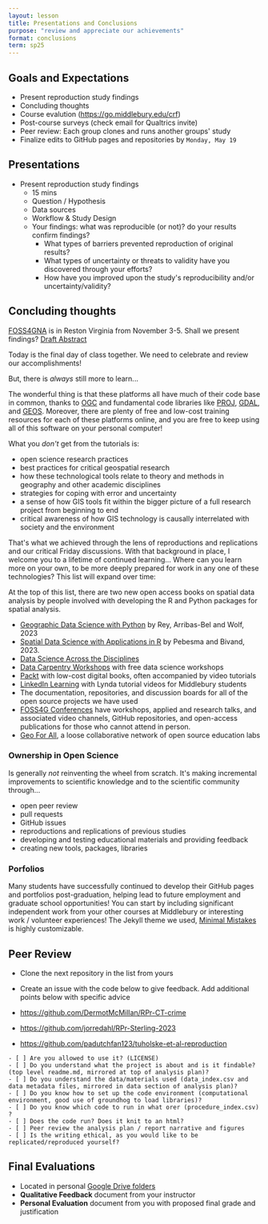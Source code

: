 ```yaml
---
layout: lesson
title: Presentations and Conclusions
purpose: "review and appreciate our achievements"
format: conclusions
term: sp25
---
```


## Goals and Expectations

- Present reproduction study findings
- Concluding thoughts 
- Course evalution (https://go.middlebury.edu/crf)
- Post-course surveys (check email for Qualtrics invite)
- Peer review: Each group clones and runs another groups' study
- Finalize edits to GitHub pages and repositories by `Monday, May 19`

## Presentations

- Present reproduction study findings
  - 15 mins
  - Question / Hypothesis
  - Data sources
  - Workflow & Study Design
  - Your findings: what was reproducible (or not)? do your results confirm findings?
    - What types of barriers prevented reproduction of original results?
    - What types of uncertainty or threats to validity have you discovered through your efforts?
    - How have you improved upon the study's reproducibility and/or uncertainty/validity?

## Concluding thoughts

[FOSS4GNA](https://www.foss4gna.org/) is in Reston Virginia from November 3-5. Shall we present findings? [Draft Abstract](https://docs.google.com/document/d/1etnMZfvcc1_nKt1QTdK-o39WDvxUosVveNxYjcpcbdc/)

Today is the final day of class together. We need to celebrate and review our accomplishments!

But, there is *always* still more to learn...

The wonderful thing is that these platforms all have much of their code base in common, thanks to [OGC](https://www.ogc.org/) and fundamental code libraries like [PROJ](https://proj.org), [GDAL](http://gdal.org/), and [GEOS](https://trac.osgeo.org/geos/). Moreover, there are plenty of free and low-cost training resources for each of these platforms online, and you are free to keep using all of this software on your personal computer!

What you *don't* get from the tutorials is:
- open science research practices
- best practices for critical geospatial research
- how these technological tools relate to theory and methods in geography and other academic disciplines
- strategies for coping with error and uncertainty
- a sense of how GIS tools fit within the bigger picture of a full research project from beginning to end
- critical awareness of how GIS technology is causally interrelated with society and the environment

That's what we achieved through the lens of reproductions and replications and our critical Friday discussions. With that background in place, I welcome you to a lifetime of continued learning...
Where can you learn more on your own, to be more deeply prepared for work in any one of these technologies? This list will expand over time:

At the top of this list, there are two new open access books on spatial data analysis by people involved with developing the R and Python packages for spatial analysis.

- [Geographic Data Science with Python](https://geographicdata.science/book/intro.html) by Rey, Arribas-Bel and Wolf, 2023
- [Spatial Data Science with Applications in R](https://r-spatial.org/book/) by Pebesma and Bivand, 2023.
- [Data Science Across the Disciplines](https://opengisci.github.io/dsad25_book/)
- [Data Carpentry Workshops](https://datacarpentry.org/) with free data science workshops
- [Packt](https://www.packtpub.com/) with low-cost digital books, often accompanied by video tutorials
- [LinkedIn Learning](https://go.middlebury.edu/lil/) with Lynda tutorial videos for Middlebury students
- The documentation, repositories, and discussion boards for all of the open source projects we have used
- [FOSS4G Conferences](https://foss4g.org/) have workshops, applied and research talks, and associated video channels, GitHub repositories, and open-access publications for those who cannot attend in person.
- [Geo For All](https://www.osgeo.org/initiatives/geo-for-all/), a loose collaborative network of open source education labs

### Ownership in Open Science

Is generally *not* reinventing the wheel from scratch. It's making incremental improvements to scientific knowledge and to the scientific community through...

- open peer review
- pull requests
- GitHub issues
- reproductions and replications of previous studies
- developing and testing educational materials and providing feedback
- creating new tools, packages, libraries

### Porfolios

Many students have successfully continued to develop their GitHub pages and portfolios post-graduation, helping lead to future employment and graduate school opportunities! You can start by including significant independent work from your other courses at Middlebury or interesting work / volunteer experiences! The Jekyll theme we used, [Minimal Mistakes](https://mmistakes.github.io/minimal-mistakes/) is highly customizable.

## Peer Review

- Clone the next repository in the list from yours
- Create an issue with the code below to give feedback. Add additional points below with specific advice

- https://github.com/DermotMcMillan/RPr-CT-crime
- https://github.com/jorredahl/RPr-Sterling-2023
- https://github.com/padutchfan123/tuholske-et-al-reproduction 

```
- [ ] Are you allowed to use it? (LICENSE)
- [ ] Do you understand what the project is about and is it findable? (top level readme.md, mirrored at top of analysis plan)?
- [ ] Do you understand the data/materials used (data_index.csv and data metadata files, mirrored in data section of analysis plan)?
- [ ] Do you know how to set up the code environment (computational environment, good use of groundhog to load libraries)?
- [ ] Do you know which code to run in what orer (procedure_index.csv) ? 
- [ ] Does the code run? Does it knit to an html?
- [ ] Peer review the analysis plan / report narrative and figures
- [ ] Is the writing ethical, as you would like to be replicated/reproduced yourself?
```

## Final Evaluations

- Located in personal [Google Drive folders](https://drive.google.com/open?id=1Ir4OwWIJ9RIzeCj9EWozLOLx7ZfAf2dC&usp=drive_fs)
- **Qualitative Feedback** document from your instructor
- **Personal Evaluation** document from you with proposed final grade and justification